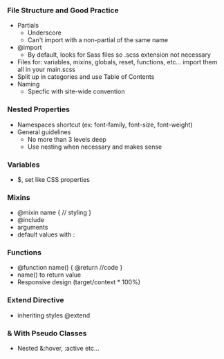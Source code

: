 
### File Structure and Good Practice

- Partials
    - Underscore
    - Can't import with a non-partial of the same name
- @import
    - By default, looks for Sass files so .scss extension not necessary
- Files for: variables, mixins, globals, reset, functions, etc... import them all in your main.scss
- Split up in categories and use Table of Contents
- Naming
    - Specfic with site-wide convention

### Nested Properties

- Namespaces shortcut (ex: font-family, font-size, font-weight)
- General guidelines
    - No more than 3 levels deep
    - Use nesting when necessary and makes sense


### Variables

- $, set like CSS properties


### Mixins

- @mixin name { // styling }
- @include
- arguments
- default values with :


### Functions

- @function name() { @return //code }
- name() to return value
- Responsive design (target/context * 100%)


### Extend Directive

- inheriting styles @extend


### & With Pseudo Classes

- Nested &:hover, :active etc...



